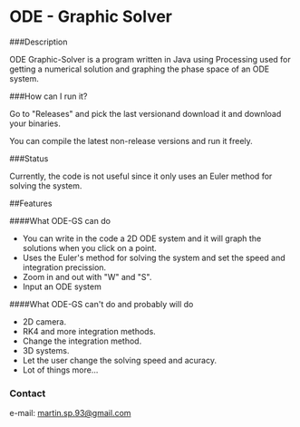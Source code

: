 ODE - Graphic Solver
==================

###Description

ODE Graphic-Solver is a program written in Java using Processing used for getting a numerical solution and graphing the phase space of an ODE system.

###How can I run it?

Go to "Releases" and pick the last versionand download it and download your binaries.

You can compile the latest non-release versions and run it freely.

###Status

Currently, the code is not useful since it only uses an Euler method for solving the system.

##Features

####What ODE-GS can do

- You can write in the code a 2D ODE system and it will graph the solutions when you click on a point.
- Uses the Euler's method for solving the system and set the speed and integration precission.
- Zoom in and out with "W" and "S".
- Input an ODE system

####What ODE-GS can't do and probably will do

- 2D camera.
- RK4 and more integration methods.
- Change the integration method.
- 3D systems.
- Let the user change the solving speed and acuracy.
- Lot of things more...

### Contact

e-mail: martin.sp.93@gmail.com
